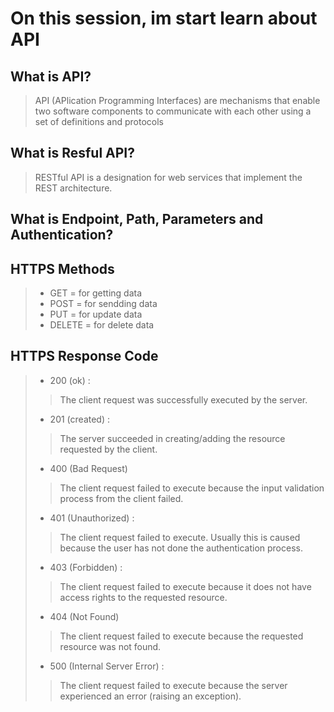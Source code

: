 # On this session, im start learn about API

## What is API?
> API (APlication Programming Interfaces)  are mechanisms that enable two software components to communicate with each other using a set of definitions and protocols

## What is Resful API?
> RESTful API is a designation for web services that implement the REST architecture.

## What is Endpoint, Path, Parameters and Authentication?
> 

## HTTPS Methods
> - GET     = for getting data
> - POST    = for sendding data
> - PUT     = for update data
> - DELETE  = for delete data

## HTTPS Response Code
> - 200 (ok)  :
> > The client request was successfully executed by the server.
> - 201 (created) :
> >The server succeeded in creating/adding the resource requested by the client.
> - 400 (Bad Request)
> > The client request failed to execute because the input validation process from the client failed.
> - 401 (Unauthorized) :
> > The client request failed to execute. Usually this is caused because the user has not done the authentication process.
> - 403 (Forbidden) :
> > The client request failed to execute because it does not have access rights to the requested resource.
> - 404 (Not Found)
> > The client request failed to execute because the requested resource was not found.
> - 500 (Internal Server Error) :
> > The client request failed to execute because the server experienced an error (raising an exception).